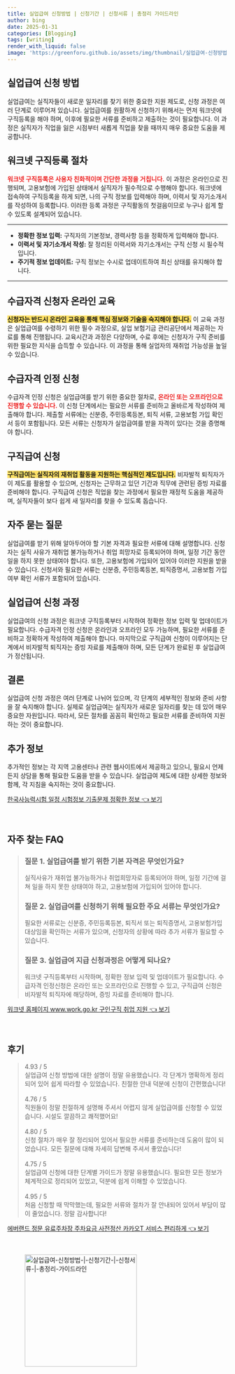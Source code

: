 ```yaml
---
title: 실업급여 신청방법 | 신청기간 | 신청서류 | 총정리 가이드라인
author: bing
date: 2025-01-31
categories: [Blogging]
tags: [writing]
render_with_liquid: false
image: 'https://greenforu.github.io/assets/img/thumbnail/실업급여-신청방법-|-신청기간-|-신청서류-|-총정리-가이드라인.webp'
---
```



<h2 id='실업급여_신청_방법'>실업급여 신청 방법</h2>

<p>실업급여는 실직자들이 새로운 일자리를 찾기 위한 중요한 지원 제도로, 신청 과정은 여러 단계로 이루어져 있습니다. 실업급여를 원활하게 신청하기 위해서는 먼저 워크넷에 구직등록을 해야 하며, 이후에 필요한 서류를 준비하고 제출하는 것이 필요합니다. 이 과정은 실직자가 직업을 잃은 시점부터 새롭게 직업을 찾을 때까지 매우 중요한 도움을 제공합니다.</p>

<h2 id='워크넷_구직등록_절차'>워크넷 구직등록 절차</h2>

<p><b><span style="color: #ee2323;">워크넷 구직등록은 사용자 친화적이며 간단한 과정을 거칩니다.</span></b> 이 과정은 온라인으로 진행되며, 고용보험에 가입된 상태에서 실직자가 필수적으로 수행해야 합니다. 워크넷에 접속하여 구직등록을 하게 되면, 나의 구직 정보를 입력해야 하며, 이력서 및 자기소개서를 작성하여 등록합니다. 이러한 등록 과정은 구직활동의 첫걸음이므로 누구나 쉽게 할 수 있도록 설계되어 있습니다.</p>

<hr />

<ul>
    <li><b>정확한 정보 입력:</b> 구직자의 기본정보, 경력사항 등을 정확하게 입력해야 합니다.</li>
    <li><b>이력서 및 자기소개서 작성:</b> 잘 정리된 이력서와 자기소개서는 구직 신청 시 필수적입니다.</li>
    <li><b>주기적 정보 업데이트:</b> 구직 정보는 수시로 업데이트하여 최신 상태를 유지해야 합니다.</li>
</ul>

<hr />

<h2 id='수급자격_신청자_온라인_교육'>수급자격 신청자 온라인 교육</h2>

<p><b><span style="background-color: #ffe066;">신청자는 반드시 온라인 교육을 통해 핵심 정보와 기술을 숙지해야 합니다.</span></b> 이 교육 과정은 실업급여를 수령하기 위한 필수 과정으로, 실업 보험기금 관리공단에서 제공하는 자료를 통해 진행됩니다. 교육시간과 과정은 다양하며, 수료 후에는 신청자가 구직 준비를 위한 필요한 지식을 습득할 수 있습니다. 이 과정을 통해 실업자의 재취업 가능성을 높일 수 있습니다.</p>

<h2 id='수급자격_인정신청'>수급자격 인정 신청</h2>

<p>수급자격 인정 신청은 실업급여를 받기 위한 중요한 절차로, <b><span style="color: #ee2323;">온라인 또는 오프라인으로 진행할 수 있습니다.</span></b> 이 신청 단계에서는 필요한 서류를 준비하고 올바르게 작성하여 제출해야 합니다. 제출할 서류에는 신분증, 주민등록등본, 퇴직 서류, 고용보험 가입 확인서 등이 포함됩니다. 모든 서류는 신청자가 실업급여를 받을 자격이 있다는 것을 증명해야 합니다.</p>

<h2 id='구직급여_신청'>구직급여 신청</h2>

<p><b><span style="background-color: #ffe066;">구직급여는 실직자의 재취업 활동을 지원하는 핵심적인 제도입니다.</span></b> 비자발적 퇴직자가 이 제도를 활용할 수 있으며, 신청자는 근무하고 있던 기간과 직무에 관련된 증빙 자료를 준비해야 합니다. 구직급여 신청은 직업을 찾는 과정에서 필요한 재정적 도움을 제공하며, 실직자들이 보다 쉽게 새 일자리를 찾을 수 있도록 돕습니다.</p>

<h2 id='자주_묻는_질문'>자주 묻는 질문</h2>

<p>실업급여를 받기 위해 알아두어야 할 기본 자격과 필요한 서류에 대해 설명합니다. 신청자는 실직 사유가 재취업 불가능하거나 취업 희망자로 등록되어야 하며, 일정 기간 동안 일을 하지 못한 상태여야 합니다. 또한, 고용보험에 가입되어 있어야 이러한 지원을 받을 수 있습니다. 신청서와 필요한 서류는 신분증, 주민등록등본, 퇴직증명서, 고용보험 가입 여부 확인 서류가 포함되어 있습니다.</p>

<h2 id='실업급여_신청_과정'>실업급여 신청 과정</h2>

<p>실업급여의 신청 과정은 워크넷 구직등록부터 시작하여 정확한 정보 입력 및 업데이트가 필요합니다. 수급자격 인정 신청은 온라인과 오프라인 모두 가능하며, 필요한 서류를 준비하고 정확하게 작성하여 제출해야 합니다. 마지막으로 구직급여 신청이 이루어지는 단계에서 비자발적 퇴직자는 증빙 자료를 제출해야 하며, 모든 단계가 완료된 후 실업급여가 정산됩니다.</p>

<h2 id='결론'>결론</h2>

<p>실업급여 신청 과정은 여러 단계로 나뉘어 있으며, 각 단계의 세부적인 정보와 준비 사항을 잘 숙지해야 합니다. 실제로 실업급여는 실직자가 새로운 일자리를 찾는 데 있어 매우 중요한 자원입니다. 따라서, 모든 절차를 꼼꼼히 확인하고 필요한 서류를 준비하여 지원하는 것이 중요합니다.</p>

<h2 id='추가_정보'>추가 정보</h2>

<p>추가적인 정보는 각 지역 고용센터나 관련 웹사이트에서 제공하고 있으니, 필요시 언제든지 상담을 통해 필요한 도움을 받을 수 있습니다. 실업급여 제도에 대한 상세한 정보와 함께, 각 지침을 숙지하는 것이 중요합니다.</p>


<p><a class="click-button" title="한국사능력시험 일정 시험정보 기출문제 정확한 정보" href="https://greenforu.github.io/posts/%ED%95%9C%EA%B5%AD%EC%82%AC%EB%8A%A5%EB%A0%A5%EC%8B%9C%ED%97%98-%EC%9D%BC%EC%A0%95-%EC%8B%9C%ED%97%98%EC%A0%95%EB%B3%B4-%EA%B8%B0%EC%B6%9C%EB%AC%B8%EC%A0%9C-%EC%A0%95%ED%99%95%ED%95%9C-%EC%A0%95%EB%B3%B4/" rel="dofollow">한국사능력시험 일정 시험정보 기출문제 정확한 정보 👈 보기</a></p><br>
<h2 id='자주_찾는_FAQ'>자주 찾는 FAQ</h2>
<div itemscope="" itemtype="https://schema.org/FAQPage"> 
<blockquote> 
<div itemscope="" itemprop="mainEntity" itemtype="https://schema.org/Question"> 
<h3 itemprop="name">질문 1. 실업급여를 받기 위한 기본 자격은 무엇인가요?</h3> 
<div itemscope="" itemprop="acceptedAnswer" itemtype="https://schema.org/Answer"> 
<span itemprop="text"> 
<p>실직사유가 재취업 불가능하거나 취업희망자로 등록되어야 하며, 일정 기간에 걸쳐 일을 하지 못한 상태여야 하고, 고용보험에 가입되어 있어야 합니다.</p> 
</span> 
</div> 
</div> 
<div itemscope="" itemprop="mainEntity" itemtype="https://schema.org/Question"> 
<h3 itemprop="name">질문 2. 실업급여를 신청하기 위해 필요한 주요 서류는 무엇인가요?</h3> 
<div itemscope="" itemprop="acceptedAnswer" itemtype="https://schema.org/Answer"> 
<span itemprop="text"> 
<p>필요한 서류로는 신분증, 주민등록등본, 퇴직서 또는 퇴직증명서, 고용보험가입대상임을 확인하는 서류가 있으며, 신청자의 상황에 따라 추가 서류가 필요할 수 있습니다.</p> 
</span> 
</div> 
</div> 
<div itemscope="" itemprop="mainEntity" itemtype="https://schema.org/Question"> 
<h3 itemprop="name">질문 3. 실업급여 지급 신청과정은 어떻게 되나요?</h3> 
<div itemscope="" itemprop="acceptedAnswer" itemtype="https://schema.org/Answer"> 
<span itemprop="text"> 
<p>워크넷 구직등록부터 시작하며, 정확한 정보 입력 및 업데이트가 필요합니다. 수급자격 인정신청은 온라인 또는 오프라인으로 진행할 수 있고, 구직급여 신청은 비자발적 퇴직자에 해당하며, 증빙 자료를 준비해야 합니다.</p> 
</span> 
</div> 
</div> 
</blockquote> 
</div>
<p><a class="click-button" title="워크넷 홈페이지 www.work.go.kr 구인구직 취업 지원" href="https://greenforu.github.io/posts/%EC%9B%8C%ED%81%AC%EB%84%B7-%ED%99%88%ED%8E%98%EC%9D%B4%EC%A7%80-www.work.go.kr-%EA%B5%AC%EC%9D%B8%EA%B5%AC%EC%A7%81-%EC%B7%A8%EC%97%85-%EC%A7%80%EC%9B%90/" rel="dofollow">워크넷 홈페이지 www.work.go.kr 구인구직 취업 지원 👈 보기</a></p><br>
<h2 id='후기'>후기</h2>
<div itemscope itemtype="https://schema.org/Product">
  <blockquote>
  <div itemprop="review" itemscope itemtype="https://schema.org/Review">
      <div itemprop="reviewRating" itemscope itemtype="https://schema.org/Rating"> <span itemprop="ratingValue">4.93</span> / <span itemprop="bestRating">5</span> </div>
      <span itemprop="reviewBody">실업급여 신청 방법에 대한 설명이 정말 유용했습니다. 각 단계가 명확하게 정리되어 있어 쉽게 따라할 수 있었습니다. 친절한 안내 덕분에 신청이 간편했습니다!</span>
  </div>
  <br>
  <div itemprop="review" itemscope itemtype="https://schema.org/Review">
      <div itemprop="reviewRating" itemscope itemtype="https://schema.org/Rating"> <span itemprop="ratingValue">4.76</span> / <span itemprop="bestRating">5</span> </div>
      <span itemprop="reviewBody">직원들이 정말 친절하게 설명해 주셔서 어렵지 않게 실업급여를 신청할 수 있었습니다. 시설도 깔끔하고 쾌적했어요!</span>
  </div>
  <br>
  <div itemprop="review" itemscope itemtype="https://schema.org/Review">
      <div itemprop="reviewRating" itemscope itemtype="https://schema.org/Rating"> <span itemprop="ratingValue">4.80</span> / <span itemprop="bestRating">5</span> </div>
      <span itemprop="reviewBody">신청 절차가 매우 잘 정리되어 있어서 필요한 서류를 준비하는데 도움이 많이 되었습니다. 모든 질문에 대해 자세히 답변해 주셔서 좋았습니다!</span>
  </div>
  <br>
  <div itemprop="review" itemscope itemtype="https://schema.org/Review">
      <div itemprop="reviewRating" itemscope itemtype="https://schema.org/Rating"> <span itemprop="ratingValue">4.75</span> / <span itemprop="bestRating">5</span> </div>
      <span itemprop="reviewBody">실업급여 신청에 대한 단계별 가이드가 정말 유용했습니다. 필요한 모든 정보가 체계적으로 정리되어 있었고, 덕분에 쉽게 이해할 수 있었습니다.</span>
  </div>
  <br>
  <div itemprop="review" itemscope itemtype="https://schema.org/Review">
      <div itemprop="reviewRating" itemscope itemtype="https://schema.org/Rating"> <span itemprop="ratingValue">4.95</span> / <span itemprop="bestRating">5</span> </div>
      <span itemprop="reviewBody">처음 신청할 때 막막했는데, 필요한 서류와 절차가 잘 안내되어 있어서 부담이 많이 줄었습니다. 정말 감사합니다!</span>
  </div>
  </blockquote>
</div>
<p><a class="click-button" title="에버랜드 정문 유료주차장 주차요금 사전정산 카카오T 서비스 편리하게" href="https://greenforu.github.io/posts/%EC%97%90%EB%B2%84%EB%9E%9C%EB%93%9C-%EC%A0%95%EB%AC%B8-%EC%9C%A0%EB%A3%8C%EC%A3%BC%EC%B0%A8%EC%9E%A5-%EC%A3%BC%EC%B0%A8%EC%9A%94%EA%B8%88-%EC%82%AC%EC%A0%84%EC%A0%95%EC%82%B0-%EC%B9%B4%EC%B9%B4%EC%98%A4T-%EC%84%9C%EB%B9%84%EC%8A%A4-%ED%8E%B8%EB%A6%AC%ED%95%98%EA%B2%8C/" rel="dofollow">에버랜드 정문 유료주차장 주차요금 사전정산 카카오T 서비스 편리하게 👈 보기</a></p><br>
<figure class="image"><img src="https://greenforu.github.io/assets/img/thumbnail/실업급여-신청방법-|-신청기간-|-신청서류-|-총정리-가이드라인.webp" alt="실업급여-신청방법-|-신청기간-|-신청서류-|-총정리-가이드라인" width="256" height="256"></figure>